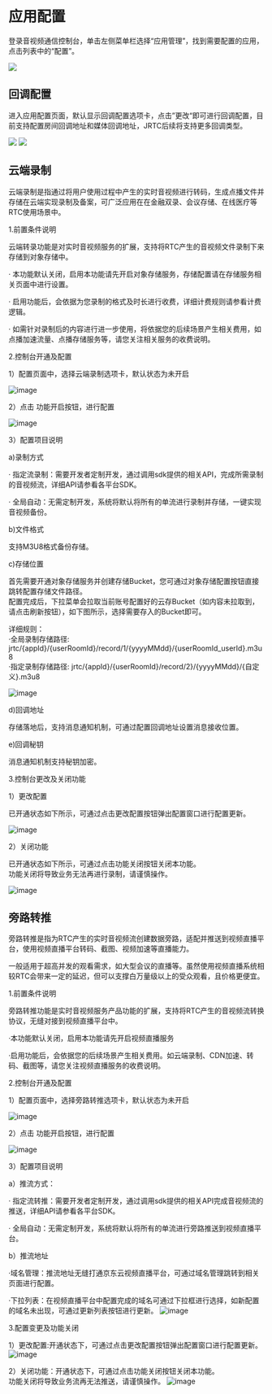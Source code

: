 # 应用配置

登录音视频通信控制台，单击左侧菜单栏选择“应用管理”，找到需要配置的应用，点击列表中的“配置”。

![](https://github.com/jdcloudcom/cn/blob/cn-Real-Time-Communication/image/Real-Time-Communicat/%E5%BA%94%E7%94%A8%E7%AE%A1%E7%90%86-%E9%85%8D%E7%BD%AE-3.png)

## 回调配置

进入应用配置页面，默认显示回调配置选项卡，点击”更改“即可进行回调配置，目前支持配置房间回调地址和媒体回调地址，JRTC后续将支持更多回调类型。

![](https://github.com/jdcloudcom/cn/blob/cn-Real-Time-Communication/image/Real-Time-Communicat/%E5%BA%94%E7%94%A8%E9%85%8D%E7%BD%AE%20%E6%96%B0-2.png)
![](https://github.com/jdcloudcom/cn/blob/cn-Real-Time-Communication/image/Real-Time-Communicat/%E5%BA%94%E7%94%A8%E7%AE%A1%E7%90%86-%E9%85%8D%E7%BD%AE-2.png)

## 云端录制

云端录制是指通过将用户使用过程中产生的实时音视频进行转码，生成点播文件并存储在云端实现录制及备案，可广泛应用在在金融双录、会议存储、在线医疗等RTC使用场景中。

1.前置条件说明

云端转录功能是对实时音视频服务的扩展，支持将RTC产生的音视频文件录制下来存储到对象存储中。 

· 本功能默认关闭，启用本功能请先开启对象存储服务，存储配置请在存储服务相关页面中进行设置。  

· 启用功能后，会依据为您录制的格式及时长进行收费，详细计费规则请参看计费逻辑。   

· 如需针对录制后的内容进行进一步使用，将依据您的后续场景产生相关费用，如点播加速流量、点播存储服务等，请您关注相关服务的收费说明。    
  
2.控制台开通及配置

1）配置页面中，选择云端录制选项卡，默认状态为未开启

![image](https://github.com/jdcloudcom/cn/blob/cn-Real-Time-Communication/image/Real-Time-Communicat/%E4%BA%91%E7%AB%AF%E5%BD%95%E5%88%B6-1.png)


2）点击 功能开启按钮，进行配置

![image](https://github.com/jdcloudcom/cn/blob/cn-Real-Time-Communication/image/Real-Time-Communicat/%E4%BA%91%E7%AB%AF%E5%BD%95%E5%88%B6-2.png)


3）配置项目说明

a)录制方式

· 指定流录制：需要开发者定制开发，通过调用sdk提供的相关API，完成所需录制的音视频流，详细API请参看各平台SDK。  

· 全局自动：无需定制开发，系统将默认将所有的单流进行录制并存储，一键实现音视频备份。  

b)文件格式

支持M3U8格式备份存储。

c)存储位置

首先需要开通对象存储服务并创建存储Bucket，您可通过对象存储配置按钮直接跳转配置存储文件路径。  
配置完成后，下拉菜单会拉取当前账号配置好的云存Bucket（如内容未拉取到，请点击刷新按钮），如下图所示，选择需要存入的Bucket即可。 

详细规则：  
·全局录制存储路径: jrtc/{appId}/{userRoomId}/record/1/{yyyyMMdd}/{userRoomId_userId}.m3u8  
·指定录制存储路径: jrtc/{appId}/{userRoomId}/record/2}/{yyyyMMdd}/{自定义}.m3u8

![image](https://github.com/jdcloudcom/cn/blob/cn-Real-Time-Communication/image/Real-Time-Communicat/%E4%BA%91%E7%AB%AF%E5%BD%95%E5%88%B6-3.png)

d)回调地址

存储落地后，支持消息通知机制，可通过配置回调地址设置消息接收位置。

e)回调秘钥

消息通知机制支持秘钥加密。

3.控制台更改及关闭功能

1）更改配置

已开通状态如下所示，可通过点击更改配置按钮弹出配置窗口进行配置更新。

![image](https://github.com/jdcloudcom/cn/blob/cn-Real-Time-Communication/image/Real-Time-Communicat/%E4%BA%91%E7%AB%AF%E5%BD%95%E5%88%B6-4.png)


2）关闭功能

已开通状态如下所示，可通过点击功能关闭按钮关闭本功能。  
功能关闭将导致业务无法再进行录制，请谨慎操作。

![image](https://github.com/jdcloudcom/cn/blob/cn-Real-Time-Communication/image/Real-Time-Communicat/%E8%BF%9C%E7%AB%AF%E5%BD%95%E5%88%B6-5.png)

## 旁路转推

旁路转推是指为RTC产生的实时音视频流创建数据旁路，适配并推送到视频直播平台，使用视频直播平台转码、截图、视频加速等直播能力。

一般适用于超高并发的观看需求，如大型会议的直播等。虽然使用视频直播系统相较RTC会带来一定的延迟，但可以支撑白万量级以上的受众观看，且价格更便宜。

1.前置条件说明

旁路转推功能是实时音视频服务产品功能的扩展，支持将RTC产生的音视频流转换协议，无缝对接到视频直播平台中。

·本功能默认关闭，启用本功能请先开启视频直播服务

·启用功能后，会依据您的后续场景产生相关费用。如云端录制、CDN加速、转码、截图等，请您关注视频直播服务的收费说明。

2.控制台开通及配置

1）配置页面中，选择旁路转推选项卡，默认状态为未开启

![image](https://github.com/jdcloudcom/cn/blob/cn-Real-Time-Communication/image/Real-Time-Communicat/%E6%97%81%E8%B7%AF%E8%BD%AC%E6%8E%A8-1.png)


2）点击 功能开启按钮，进行配置

![image](https://github.com/jdcloudcom/cn/blob/cn-Real-Time-Communication/image/Real-Time-Communicat/%E6%97%81%E8%B7%AF%E8%BD%AC%E6%8E%A8-2.png)


3）配置项目说明

a）推流方式：

· 指定流转推：需要开发者定制开发，通过调用sdk提供的相关API完成音视频流的推送，详细API请参看各平台SDK。   

· 全局自动：无需定制开发，系统将默认将所有的单流进行旁路推送到视频直播平台。

b）推流地址

·域名管理：推流地址无缝打通京东云视频直播平台，可通过域名管理跳转到相关页面进行配置。

·下拉列表：在视频直播平台中配置完成的域名可通过下拉框进行选择，如新配置的域名未出现，可通过更新列表按钮进行更新。
![image](https://github.com/jdcloudcom/cn/blob/cn-Real-Time-Communication/image/Real-Time-Communicat/%E6%97%81%E8%B7%AF%E8%BD%AC%E6%8E%A8-3.png)



3.配置变更及功能关闭

1）更改配置:开通状态下，可通过点击更改配置按钮弹出配置窗口进行配置更新。
![image](https://github.com/jdcloudcom/cn/blob/cn-Real-Time-Communication/image/Real-Time-Communicat/%E6%97%81%E8%B7%AF%E8%BD%AC%E6%8E%A8-5.png)


2）关闭功能：开通状态下，可通过点击功能关闭按钮关闭本功能。      
功能关闭将导致业务流再无法推送，请谨慎操作。
![image](https://github.com/jdcloudcom/cn/blob/cn-Real-Time-Communication/image/Real-Time-Communicat/%E6%97%81%E8%B7%AF%E8%BD%AC%E6%8E%A8-6.png)

